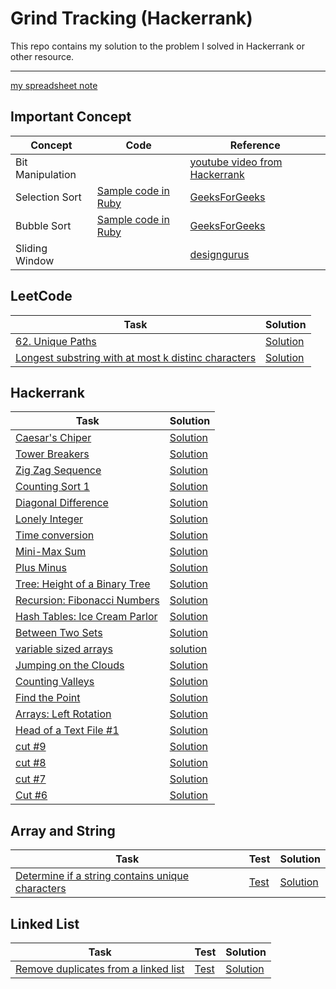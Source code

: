 # Grind Tracking (Hackerrank)

This repo contains my solution to the problem I solved in Hackerrank or other resource.

---
[my spreadsheet note](https://docs.google.com/spreadsheets/d/19xEi527sSBgCk6AVEOg8zW4wTjqHFE9e0XB2gyDkn4k/edit?usp=sharing)

## Important Concept
Concept | Code | Reference
--------|------|----------
Bit Manipulation||[youtube video from Hackerrank](https://youtu.be/NLKQEOgBAnw)
Selection Sort|[Sample code in Ruby](/important-concept/selection_sort.rb)|[GeeksForGeeks](https://www.geeksforgeeks.org/selection-sort/)
Bubble Sort|[Sample code in Ruby](/important-concept/bubble_sort.rb)|[GeeksForGeeks](https://www.geeksforgeeks.org/bubble-sort/)
Sliding Window| |[designgurus](https://designgurus.org/path-player?courseid=grokking-the-coding-interview&unit=grokking-the-coding-interview_1627871350324_0Unit)

## LeetCode
Task | Solution
-----|---------
[62. Unique Paths](https://leetcode.com/problems/unique-paths/)|[Solution](/C++/unique_paths.cpp)
[Longest substring with at most k distinc characters](https://leetcode.com/problems/longest-substring-with-at-most-k-distinct-characters/)|[Solution](/Python/longest_substring_with_K_distinct.py)

## Hackerrank
Task | Solution
-----|---------
[Caesar's Chiper](https://www.hackerrank.com/challenges/one-week-preparation-kit-caesar-cipher-1)|[Solution](/interview-preparation-kit/caesar_chipper.cpp)
[Tower Breakers](https://www.hackerrank.com/challenges/one-week-preparation-kit-tower-breakers-1)|[Solution](/interview-preparation-kit/tower_breaker.cpp)
[Zig Zag Sequence](https://www.hackerrank.com/challenges/one-week-preparation-kit-zig-zag-sequence)|[Solution](/C++/zig_zag_sequence.cpp)
[Counting Sort 1](https://www.hackerrank.com/challenges/one-week-preparation-kit-countingsort1/)|[Solution](/C++/counting_sort1.cpp)
[Diagonal Difference](https://www.hackerrank.com/challenges/one-week-preparation-kit-diagonal-difference/problem)|[Solution](/C++/diagonal_difference.cpp)
[Lonely Integer](https://www.hackerrank.com/challenges/one-week-preparation-kit-lonely-integer/problem?h_l=interview&playlist_slugs%5B%5D=preparation-kits&playlist_slugs%5B%5D=one-week-preparation-kit&playlist_slugs%5B%5D=one-week-day-two)|[Solution](/C++/lonely_integer.cpp)
[Time conversion](https://www.hackerrank.com/challenges/one-week-preparation-kit-time-conversion/problem?h_l=interview&playlist_slugs%5B%5D=preparation-kits&playlist_slugs%5B%5D=one-week-preparation-kit&playlist_slugs%5B%5D=one-week-day-one)|[Solution](/Ruby/time_conversion.rb)
[Mini-Max Sum](https://www.hackerrank.com/challenges/one-week-preparation-kit-mini-max-sum/problem?h_l=interview&playlist_slugs%5B%5D=preparation-kits&playlist_slugs%5B%5D=one-week-preparation-kit&playlist_slugs%5B%5D=one-week-day-one)|[Solution](/Ruby/mini_max_sum.rb)
[Plus Minus](https://www.hackerrank.com/challenges/one-week-preparation-kit-plus-minus/problem?h_l=interview&playlist_slugs%5B%5D=preparation-kits&playlist_slugs%5B%5D=one-week-preparation-kit&playlist_slugs%5B%5D=one-week-day-one)|[Solution](/Ruby/plus_minus.rb)
[Tree: Height of a Binary Tree](https://www.hackerrank.com/challenges/tree-height-of-a-binary-tree/problem?h_l=interview&playlist_slugs%5B%5D=interview-preparation-kit&playlist_slugs%5B%5D=trees)|[Solution](/Java/height_of_binary_tree.java)
[Recursion: Fibonacci Numbers](https://www.hackerrank.com/challenges/ctci-fibonacci-numbers/problem?h_l=interview&playlist_slugs%5B%5D=interview-preparation-kit&playlist_slugs%5B%5D=recursion-backtracking)|[Solution](/Ruby/fibonacci.rb)
[Hash Tables: Ice Cream Parlor](https://www.hackerrank.com/challenges/ctci-ice-cream-parlor)|[Solution](/interview-preparation-kit/ice_cream_parlor.cpp)
[Between Two Sets](https://www.hackerrank.com/challenges/between-two-sets/problem)|[Solution](/ADS/between_two_set.cpp)
[variable sized arrays](https://www.hackerrank.com/challenges/variable-sized-arrays/problem)|[solution](/C++/variable_sized_arrays.cpp)
[Jumping on the Clouds](https://www.hackerrank.com/challenges/jumping-on-the-clouds)|[Solution](/C++/jumping_on_the_clouds.cpp)
[Counting Valleys](https://www.hackerrank.com/challenges/counting-valleys)|[Solution](/C++/counting_valleys.cpp)
[Find the Point](https://www.hackerrank.com/challenges/find-point?h_r=profile)|[Solution](/C++/find_the_point.cpp)
[Arrays: Left Rotation](https://www.hackerrank.com/challenges/ctci-array-left-rotation/problem)|[Solution](/Ruby/left_rotation.rb)
[Head of a Text File #1](https://www.hackerrank.com/challenges/text-processing-head-1/problem)|[Solution](/Linux-Shell/head1.sh)
[cut #9](https://www.hackerrank.com/challenges/text-processing-cut-9/problem)|[Solution](/Linux-Shell/cut9.sh)
[cut #8](https://www.hackerrank.com/challenges/text-processing-cut-8/problem)|[Solution](/Linux-Shell/cut8.sh)
[cut #7](https://www.hackerrank.com/challenges/text-processing-cut-7/problem)|[Solution](/Linux-Shell/cut7.sh)
[Cut #6](https://www.hackerrank.com/challenges/text-processing-cut-6/problem)|[Solution](/Linux-Shell/cut6.sh)

## Array and String
Task | Test | Solution
-----|------|---------
[Determine if a string contains unique characters](http://nbviewer.ipython.org/github/donnemartin/interactive-coding-challenges/blob/master/arrays_strings/unique_chars/unique_chars_challenge.ipynb)|[Test](/src/com/problem/solving/arrays/string/ChallengeOneTest.java)|[Solution](/src/com/problem/solving/arrays/string/ChallengeOne.java)

## Linked List
Task | Test | Solution
-----|------|---------
[Remove duplicates from a linked list](http://nbviewer.ipython.org/github/donnemartin/interactive-coding-challenges/blob/master/linked_lists/remove_duplicates/remove_duplicates_challenge.ipynb)|[Test](/src/com/problem/solving/linkedList/removeDuplicate/SolutionTest.java)|[Solution](/src/com/problem/solving/linkedList/removeDuplicate/Solution.java)
